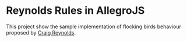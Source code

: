 # Reynolds Rules in AllegroJS 
This project show the sample implementation of flocking birds behaviour proposed by [Craig Reynolds](https://en.wikipedia.org/wiki/Craig_Reynolds_(computer_graphics)).
